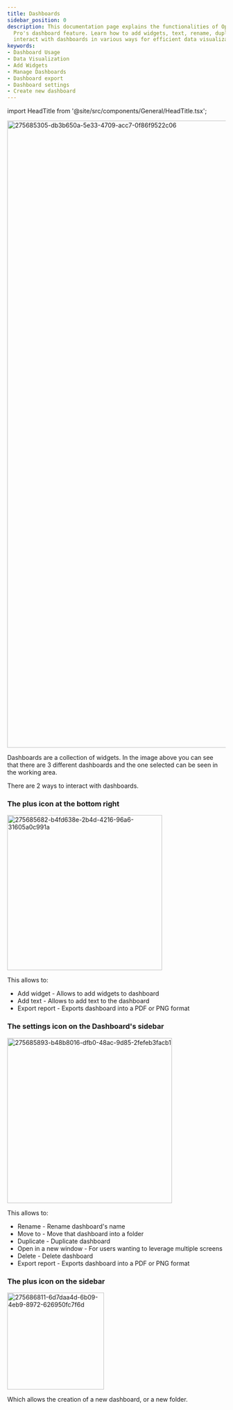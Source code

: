 ```yaml
---
title: Dashboards
sidebar_position: 0
description: This documentation page explains the functionalities of OpenBB Terminal
  Pro's dashboard feature. Learn how to add widgets, text, rename, duplicate, and
  interact with dashboards in various ways for efficient data visualization.
keywords:
- Dashboard Usage
- Data Visualization
- Add Widgets
- Manage Dashboards
- Dashboard export
- Dashboard settings
- Create new dashboard
---
```


<!-- markdownlint-disable MD012 MD031 MD033 -->

import HeadTitle from '@site/src/components/General/HeadTitle.tsx';

<HeadTitle title="Dashboards | OpenBB Terminal Pro Docs" />

<img width="1443" alt="275685305-db3b650a-5e33-4709-acc7-0f86f9522c06" src="https://github.com/OpenBB-finance/OpenBBTerminal/assets/25267873/e5f957db-3cf8-4873-9629-1fed0f08f2c7"/>

Dashboards are a collection of widgets. In the image above you can see that there are 3 different dashboards and the one selected can be seen in the working area.

There are 2 ways to interact with dashboards.

### The plus icon at the bottom right

<img width="357" alt="275685682-b4fd638e-2b4d-4216-96a6-31605a0c991a" src="https://github.com/OpenBB-finance/OpenBBTerminal/assets/25267873/5485e465-6685-462b-86ea-ad951fb0532b"/>

This allows to:

* Add widget - Allows to add widgets to dashboard
* Add text - Allows to add text to the dashboard
* Export report - Exports dashboard into a PDF or PNG format


### The settings icon on the Dashboard's sidebar

<img width="380" alt="275685893-b48b8016-dfb0-48ac-9d85-2fefeb3facb1" src="https://github.com/OpenBB-finance/OpenBBTerminal/assets/25267873/a3ee6182-2010-45fc-bb67-3280df0e1e40"/>


This allows to:

* Rename - Rename dashboard's name
* Move to - Move that dashboard into a folder
* Duplicate - Duplicate dashboard
* Open in a new window - For users wanting to leverage multiple screens
* Delete - Delete dashboard
* Export report - Exports dashboard into a PDF or PNG format


### The plus icon on the sidebar

<img width="223" alt="275686811-6d7daa4d-6b09-4eb9-8972-626950fc7f6d" src="https://github.com/OpenBB-finance/OpenBBTerminal/assets/25267873/2bf5b35f-3522-4512-aac7-bc9bec178b00"/>

Which allows the creation of a new dashboard, or a new folder.
